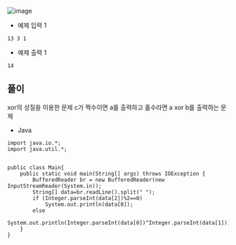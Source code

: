 ![image](https://github.com/kdfasdf/TIL/assets/96770726/f1ef3f3c-76ac-4873-8dbb-5ca152858cce)
- 예제 입력 1
```
13 3 1
```
- 예제 출력 1
```
14
```

## 풀이
xor의 성질을 이용한 문제 c가 짝수이면 a를 출력하고 홀수라면 a xor b를 출력하는 문제
- Java
```
import java.io.*;
import java.util.*;


public class Main{
    public static void main(String[] args) throws IOException {
        BufferedReader br = new BufferedReader(new InputStreamReader(System.in));
        String[] data=br.readLine().split(" ");
        if (Integer.parseInt(data[2])%2==0)
            System.out.println(data[0]);
        else
            System.out.println(Integer.parseInt(data[0])^Integer.parseInt(data[1]));
    }
}
```
